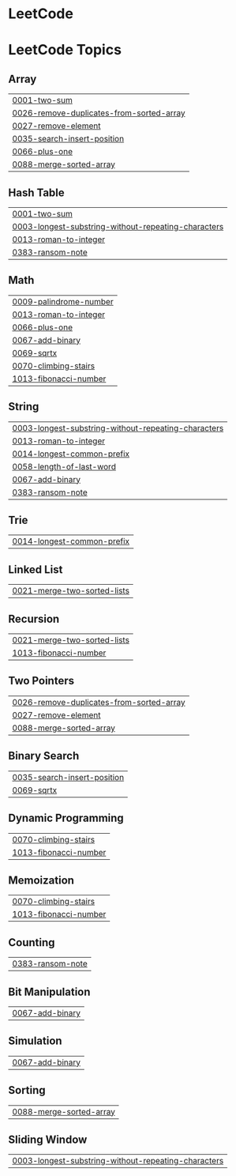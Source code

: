 # LeetCode
<!---LeetCode Topics Start-->
# LeetCode Topics
## Array
|  |
| ------- |
| [0001-two-sum](https://github.com/Bhanush16/LeetCode/tree/master/0001-two-sum) |
| [0026-remove-duplicates-from-sorted-array](https://github.com/Bhanush16/LeetCode/tree/master/0026-remove-duplicates-from-sorted-array) |
| [0027-remove-element](https://github.com/Bhanush16/LeetCode/tree/master/0027-remove-element) |
| [0035-search-insert-position](https://github.com/Bhanush16/LeetCode/tree/master/0035-search-insert-position) |
| [0066-plus-one](https://github.com/Bhanush16/LeetCode/tree/master/0066-plus-one) |
| [0088-merge-sorted-array](https://github.com/Bhanush16/LeetCode/tree/master/0088-merge-sorted-array) |
## Hash Table
|  |
| ------- |
| [0001-two-sum](https://github.com/Bhanush16/LeetCode/tree/master/0001-two-sum) |
| [0003-longest-substring-without-repeating-characters](https://github.com/Bhanush16/LeetCode/tree/master/0003-longest-substring-without-repeating-characters) |
| [0013-roman-to-integer](https://github.com/Bhanush16/LeetCode/tree/master/0013-roman-to-integer) |
| [0383-ransom-note](https://github.com/Bhanush16/LeetCode/tree/master/0383-ransom-note) |
## Math
|  |
| ------- |
| [0009-palindrome-number](https://github.com/Bhanush16/LeetCode/tree/master/0009-palindrome-number) |
| [0013-roman-to-integer](https://github.com/Bhanush16/LeetCode/tree/master/0013-roman-to-integer) |
| [0066-plus-one](https://github.com/Bhanush16/LeetCode/tree/master/0066-plus-one) |
| [0067-add-binary](https://github.com/Bhanush16/LeetCode/tree/master/0067-add-binary) |
| [0069-sqrtx](https://github.com/Bhanush16/LeetCode/tree/master/0069-sqrtx) |
| [0070-climbing-stairs](https://github.com/Bhanush16/LeetCode/tree/master/0070-climbing-stairs) |
| [1013-fibonacci-number](https://github.com/Bhanush16/LeetCode/tree/master/1013-fibonacci-number) |
## String
|  |
| ------- |
| [0003-longest-substring-without-repeating-characters](https://github.com/Bhanush16/LeetCode/tree/master/0003-longest-substring-without-repeating-characters) |
| [0013-roman-to-integer](https://github.com/Bhanush16/LeetCode/tree/master/0013-roman-to-integer) |
| [0014-longest-common-prefix](https://github.com/Bhanush16/LeetCode/tree/master/0014-longest-common-prefix) |
| [0058-length-of-last-word](https://github.com/Bhanush16/LeetCode/tree/master/0058-length-of-last-word) |
| [0067-add-binary](https://github.com/Bhanush16/LeetCode/tree/master/0067-add-binary) |
| [0383-ransom-note](https://github.com/Bhanush16/LeetCode/tree/master/0383-ransom-note) |
## Trie
|  |
| ------- |
| [0014-longest-common-prefix](https://github.com/Bhanush16/LeetCode/tree/master/0014-longest-common-prefix) |
## Linked List
|  |
| ------- |
| [0021-merge-two-sorted-lists](https://github.com/Bhanush16/LeetCode/tree/master/0021-merge-two-sorted-lists) |
## Recursion
|  |
| ------- |
| [0021-merge-two-sorted-lists](https://github.com/Bhanush16/LeetCode/tree/master/0021-merge-two-sorted-lists) |
| [1013-fibonacci-number](https://github.com/Bhanush16/LeetCode/tree/master/1013-fibonacci-number) |
## Two Pointers
|  |
| ------- |
| [0026-remove-duplicates-from-sorted-array](https://github.com/Bhanush16/LeetCode/tree/master/0026-remove-duplicates-from-sorted-array) |
| [0027-remove-element](https://github.com/Bhanush16/LeetCode/tree/master/0027-remove-element) |
| [0088-merge-sorted-array](https://github.com/Bhanush16/LeetCode/tree/master/0088-merge-sorted-array) |
## Binary Search
|  |
| ------- |
| [0035-search-insert-position](https://github.com/Bhanush16/LeetCode/tree/master/0035-search-insert-position) |
| [0069-sqrtx](https://github.com/Bhanush16/LeetCode/tree/master/0069-sqrtx) |
## Dynamic Programming
|  |
| ------- |
| [0070-climbing-stairs](https://github.com/Bhanush16/LeetCode/tree/master/0070-climbing-stairs) |
| [1013-fibonacci-number](https://github.com/Bhanush16/LeetCode/tree/master/1013-fibonacci-number) |
## Memoization
|  |
| ------- |
| [0070-climbing-stairs](https://github.com/Bhanush16/LeetCode/tree/master/0070-climbing-stairs) |
| [1013-fibonacci-number](https://github.com/Bhanush16/LeetCode/tree/master/1013-fibonacci-number) |
## Counting
|  |
| ------- |
| [0383-ransom-note](https://github.com/Bhanush16/LeetCode/tree/master/0383-ransom-note) |
## Bit Manipulation
|  |
| ------- |
| [0067-add-binary](https://github.com/Bhanush16/LeetCode/tree/master/0067-add-binary) |
## Simulation
|  |
| ------- |
| [0067-add-binary](https://github.com/Bhanush16/LeetCode/tree/master/0067-add-binary) |
## Sorting
|  |
| ------- |
| [0088-merge-sorted-array](https://github.com/Bhanush16/LeetCode/tree/master/0088-merge-sorted-array) |
## Sliding Window
|  |
| ------- |
| [0003-longest-substring-without-repeating-characters](https://github.com/Bhanush16/LeetCode/tree/master/0003-longest-substring-without-repeating-characters) |
<!---LeetCode Topics End-->